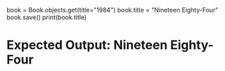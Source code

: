 book = Book.objects.get(title="1984")
book.title = "Nineteen Eighty-Four"
book.save()
print(book.title)
# Expected Output: Nineteen Eighty-Four
